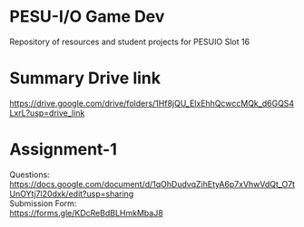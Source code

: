 # PESU-I/O Game Dev
Repository of resources and student projects for PESUIO Slot 16

# Summary Drive link  
https://drive.google.com/drive/folders/1Hf8jQU_ElxEhhQcwccMQk_d6GQS4LxrL?usp=drive_link  

# Assignment-1  
Questions:  
https://docs.google.com/document/d/1qOhDudvqZjhEtyA6p7xVhwVdQt_O7tUnOYtj7l20dxk/edit?usp=sharing  
Submission Form:  
https://forms.gle/KDcReBdBLHmkMbaJ8  
